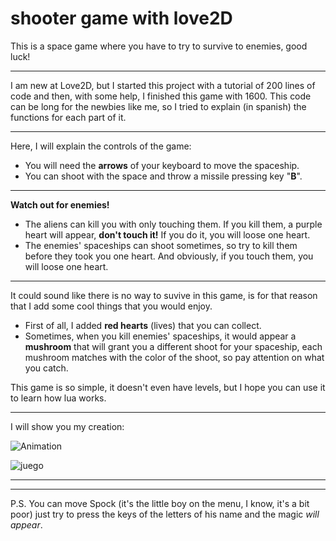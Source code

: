 # shooter game with love2D
 This is a space game where you have to try to survive to enemies, good luck!
 ***
 
 I am new at Love2D, but I started this project with a tutorial of 200 lines of code and then, with some help, I finished this game with 1600. 
 This code can be long for the newbies like me, so I tried to explain (in spanish) the functions for each part of it.
 ***
 
 Here, I will explain the controls of the game:
 + You will need the **arrows** of your keyboard to move the spaceship.
 + You can shoot with the space and throw a missile pressing key "**B**".
 ***
 **Watch out for enemies!**
 + The aliens can kill you with only touching them. If you kill them, a purple heart will appear, **don't touch it!** If you do it, you will loose one heart.
 + The enemies' spaceships can shoot sometimes, so try to kill them before they took you one heart. And obviously, if you touch them, you will loose one heart.
 ***
 It could sound like there is no way to suvive in this game, is for that reason that I add some cool things that you would enjoy.
 + First of all, I added **red hearts** (lives) that you can collect.
 + Sometimes, when you kill enemies' spaceships, it would appear a **mushroom** that will grant you a different shoot for your spaceship, each mushroom matches with the color of the shoot, so pay attention on what you catch.
	
 This game is so simple, it doesn't even have levels, but I hope you can use it to learn how lua works. 
 
 ***
 I will show you my creation:
 
 ![Animation](http://andyesprg.github.io/shooter-game-with-love2D/img_readme/Animation.gif)
 
 ![juego](http://andyesprg.github.io/shooter-game-with-love2D/img_readme/juego.gif)

 ***
 ***
 P.S. You can move Spock (it's the little boy on the menu, I know, it's a bit poor) just try to press the keys of the letters of his name and the magic *will appear*.
